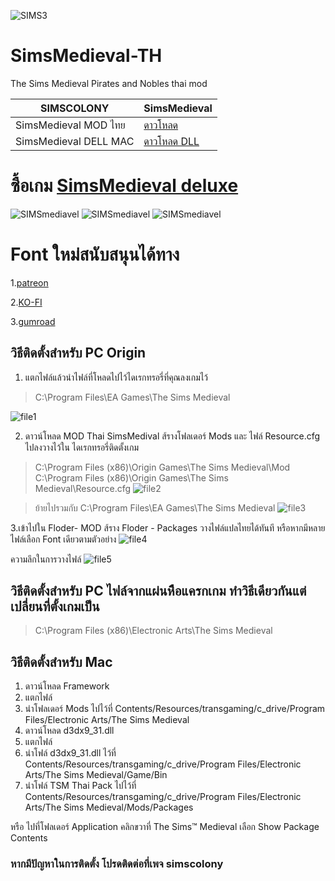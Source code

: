 ![SIMS3](https://cdn.cloudflare.steamstatic.com/steam/apps/102820/capsule_616x353.jpg)
# SimsMedieval-TH
The Sims Medieval Pirates and Nobles thai mod

| SIMSCOLONY| SimsMedieval |
| ------------- | ------------- |
| SimsMedieval MOD ไทย| [ดาวโหลด](https://github.com/simscolony/SimsMedieval-TH/raw/master/%5BSIMSCOLONY%5D%20The%20Sims%20Medieval%20Pirates%20and%20Nobles%20%20Thai%202023.7z) |
| SimsMedieval DELL MAC| [ดาวโหลด DLL](https://github.com/simscolony/SimsMedieval-TH/raw/master/MTS_Rockerduck_1187434_d3dx9_31.rar) |

# ซื้อเกม [SimsMedieval deluxe](https://www.cdkeys.com/pc/games/the-sims-medieval-pc-mac-cd-key-origin?mw_aref=simscolony)

![SIMSmediavel](https://images2.imgbox.com/78/7f/fITG5dIm_o.jpg)
![SIMSmediavel](https://images2.imgbox.com/9d/f7/SqGdzSIs_o.jpg)
![SIMSmediavel](https://images2.imgbox.com/79/73/ckyfVXdF_o.jpg)
# Font ใหม่สนับสนุนได้ทาง 

1.[patreon](https://www.patreon.com/simscolony)

2.[KO-FI](https://ko-fi.com/simscolony/shop)

3.[gumroad](https://simscolony.gumroad.com/)



## วิธีติดตั้งสำหรับ PC Origin
1. แตกไฟล์แล้วนำไฟล์ที่โหลดไปไว้ไดเรกทรอรี่ที่คุณลงเกมไว้
>C:\Program Files\EA Games\The Sims Medieval
>
![file1](https://images2.imgbox.com/ce/ce/xp7Vmjae_o.jpg)

2. ดาวน์โหลด MOD Thai SimsMedival ส้รางโฟลเดอร์ Mods และ ไฟล์ Resource.cfg ไปลงวางไว้ใน ไดเรกทรอรี่ติดตั้งเกม
>C:\Program Files (x86)\Origin Games\The Sims Medieval\Mod
>C:\Program Files (x86)\Origin Games\The Sims Medieval\Resource.cfg
![file2](https://images2.imgbox.com/bd/26/rVxPqcRD_o.jpg)

>ย้ายไปรวมกับ C:\Program Files\EA Games\The Sims Medieval
![file3](https://images2.imgbox.com/f9/45/sVmqFgLX_o.jpg)


3.เข้าไปใน Floder-  MOD ส้ราง Floder - Packages   วางไฟล์แปลไทยได้ทันที หรือหากมีหลาย ไฟล์เลือก Font เดียวตามตัวอย่าง
![file4](https://images2.imgbox.com/ea/12/Z25GsMrP_o.jpg)

ความลึกในการวางไฟล์
![file5](https://images2.imgbox.com/30/6f/YB3IJjux_o.jpg)



## วิธีติดตั้งสำหรับ PC ไฟล์จากแผ่นหีือแครกเกม ทำวิธีเดียวกันแต่เปลี่ยนที่ตั้งเกมเป็น
> C:\Program Files (x86)\Electronic Arts\The Sims Medieval


## วิธีติดตั้งสำหรับ Mac
1. ดาวน์โหลด Framework
2. แตกไฟล์
3. นำโฟลเดอร์ Mods ไปไว้ที่ Contents/Resources/transgaming/c_drive/Program Files/Electronic Arts/The Sims Medieval
4. ดาวน์โหลด d3dx9_31.dll
5. แตกไฟล์
6. นำโฟล์ d3dx9_31.dll ไว้ที่ Contents/Resources/transgaming/c_drive/Program Files/Electronic Arts/The Sims Medieval/Game/Bin
7. นำโฟล์ TSM Thai Pack ไปไว้ที่ Contents/Resources/transgaming/c_drive/Program Files/Electronic Arts/The Sims Medieval/Mods/Packages

หรือ ไปที่โฟลเดอร์ Application คลิกขวาที่ The Sims™ Medieval เลือก Show Package Contents 


### หากมีปัญหาในการติดตั้ง โปรดติดต่อที่เพจ simscolony
